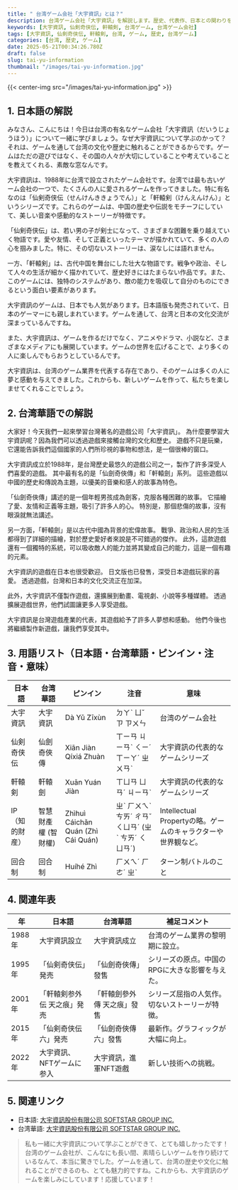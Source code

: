 ```yaml
---
title: " 台湾ゲーム会社「大宇資訊」とは？"
description: 台湾ゲーム会社「大宇資訊」を解説します。歴史、代表作、日本との関わりをやさしい日本語と台湾華語で学びましょう。
keywords: [大宇資訊, 仙剣奇侠伝, 軒轅剣, 台湾ゲーム, 台湾ゲーム会社]
tags: [大宇資訊, 仙剣奇侠伝, 軒轅剣, 台湾, ゲーム, 歴史, 台湾ゲーム]
categories: [台湾, 歴史, ゲーム]
date: 2025-05-21T00:34:26.780Z
draft: false
slug: tai-yu-information
thumbnail: "/images/tai-yu-information.jpg"
---
```


{{< center-img src="/images/tai-yu-information.jpg" >}}

## 1. 日本語の解説

みなさん、こんにちは！今日は台湾の有名なゲーム会社「大宇資訊（だいうじょうほう）」について一緒に学びましょう。なぜ大宇資訊について学ぶのかって？それは、ゲームを通して台湾の文化や歴史に触れることができるからです。ゲームはただの遊びではなく、その国の人々が大切にしていることや考えていることを教えてくれる、素敵な窓なんです。

大宇資訊は、1988年に台湾で設立されたゲーム会社です。台湾では最も古いゲーム会社の一つで、たくさんの人に愛されるゲームを作ってきました。特に有名なのは「仙剣奇侠伝（せんけんききょうでん）」と「軒轅剣（けんえんけん）」というシリーズです。これらのゲームは、中国の歴史や伝説をモチーフにしていて、美しい音楽や感動的なストーリーが特徴です。

「仙剣奇侠伝」は、若い男の子が剣士になって、さまざまな困難を乗り越えていく物語です。愛や友情、そして正義といったテーマが描かれていて、多くの人の心を掴みました。特に、その切ないストーリーは、涙なしには語れません。

一方、「軒轅剣」は、古代中国を舞台にした壮大な物語です。戦争や政治、そして人々の生活が細かく描かれていて、歴史好きにはたまらない作品です。また、このゲームには、独特のシステムがあり、敵の能力を吸収して自分のものにできるという面白い要素があります。

大宇資訊のゲームは、日本でも人気があります。日本語版も発売されていて、日本のゲーマーにも親しまれています。ゲームを通して、台湾と日本の文化交流が深まっているんですね。

また、大宇資訊は、ゲームを作るだけでなく、アニメやドラマ、小説など、さまざまなメディアにも展開しています。ゲームの世界を広げることで、より多くの人に楽しんでもらおうとしているんです。

大宇資訊は、台湾のゲーム業界を代表する存在であり、そのゲームは多くの人に夢と感動を与えてきました。これからも、新しいゲームを作って、私たちを楽しませてくれることでしょう。

## 2. 台湾華語での解説

大家好！今天我們一起來學習台灣著名的遊戲公司「大宇資訊」。 為什麼要學習大宇資訊呢？因為我們可以透過遊戲來接觸台灣的文化和歷史。 遊戲不只是玩樂，它還能告訴我們這個國家的人們所珍視的事物和想法，是一個很棒的窗口。

大宇資訊成立於1988年，是台灣歷史最悠久的遊戲公司之一，製作了許多深受人們喜愛的遊戲。 其中最有名的是「仙劍奇俠傳」和「軒轅劍」系列。 這些遊戲以中國的歷史和傳說為主題，以優美的音樂和感人的故事為特色。

「仙劍奇俠傳」講述的是一個年輕男孩成為劍客，克服各種困難的故事。 它描繪了愛、友情和正義等主題，吸引了許多人的心。 特別是，那個悲傷的故事，沒有眼淚就無法講述。

另一方面，「軒轅劍」是以古代中國為背景的宏偉故事。 戰爭、政治和人民的生活都得到了詳細的描繪，對於歷史愛好者來說是不可錯過的傑作。 此外，這款遊戲還有一個獨特的系統，可以吸收敵人的能力並將其變成自己的能力，這是一個有趣的元素。

大宇資訊的遊戲在日本也很受歡迎。 日文版也已發售，深受日本遊戲玩家的喜愛。 透過遊戲，台灣和日本的文化交流正在加深。

此外，大宇資訊不僅製作遊戲，還擴展到動畫、電視劇、小說等多種媒體。 透過擴展遊戲世界，他們試圖讓更多人享受遊戲。

大宇資訊是台灣遊戲產業的代表，其遊戲給予了許多人夢想和感動。 他們今後也將繼續製作新遊戲，讓我們享受其中。

## 3. 用語リスト（日本語・台湾華語・ピンイン・注音・意味）

| 日本語 | 台湾華語 | ピンイン | 注音 | 意味 |
|---|---|---|---|---|
| 大宇資訊 | 大宇資訊 | Dà Yǔ Zīxùn | ㄉㄚˋ ㄩˇ ㄗ ㄗㄨㄣ | 台湾のゲーム会社 |
| 仙剣奇侠伝 | 仙劍奇俠傳 | Xiān Jiàn Qíxiá Zhuàn | ㄒㄧㄢ ㄐㄧㄢˋ ㄑㄧˊ ㄒㄧㄚˊ ㄓㄨㄢˋ | 大宇資訊の代表的なゲームシリーズ |
| 軒轅剣 | 軒轅劍 | Xuān Yuán Jiàn | ㄒㄩㄢ ㄩㄢˊ ㄐㄧㄢˋ | 大宇資訊の代表的なゲームシリーズ |
| IP（知的財産） | 智慧財產權 (智財權) | Zhìhuì Cáichǎn Quán (Zhì Cái Quán) | ㄓˋ ㄏㄨㄟˋ ㄘㄞˊ ㄔㄢˇ ㄑㄩㄢˊ  (ㄓˋ ㄘㄞˊ ㄑㄩㄢˊ) | Intellectual Propertyの略。ゲームのキャラクターや世界観など。 |
| 回合制 | 回合制 | Huíhé Zhì | ㄏㄨㄟˊ ㄏㄜˊ ㄓˋ | ターン制バトルのこと |

## 4. 関連年表

| 年 | 日本語 | 台湾華語 | 補足コメント |
|---|---|---|---|
| 1988年 | 大宇資訊設立 | 大宇資訊成立 | 台湾のゲーム業界の黎明期に設立。 |
| 1995年 | 「仙剣奇侠伝」発売 | 「仙劍奇俠傳」發售 | シリーズの原点。中国のRPGに大きな影響を与えた。 |
| 2001年 | 「軒轅剣参外伝 天之痕」発売 | 「軒轅劍參外傳 天之痕」發售 | シリーズ屈指の人気作。切ないストーリーが特徴。 |
| 2015年 | 「仙剣奇侠伝六」発売 | 「仙劍奇俠傳六」發售 | 最新作。グラフィックが大幅に向上。 |
| 2022年 | 大宇資訊、NFTゲームに参入 | 大宇資訊，進軍NFT遊戲 | 新しい技術への挑戦。 |

## 5. 関連リンク

*   日本語: [大宇資訊股份有限公司 SOFTSTAR GROUP INC.](https://group.softstar.com.tw/jp/index.php)
*   台湾華語: [大宇資訊股份有限公司 SOFTSTAR GROUP INC.](https://group.softstar.com.tw/tw/index.php)

> 私も一緒に大宇資訊について学ぶことができて、とても嬉しかったです！台湾のゲーム会社が、こんなにも長い間、素晴らしいゲームを作り続けているなんて、本当に驚きでした。ゲームを通して、台湾の歴史や文化に触れることができるのも、とても魅力的ですね。これからも、大宇資訊のゲームを楽しみにしています！応援しています！
